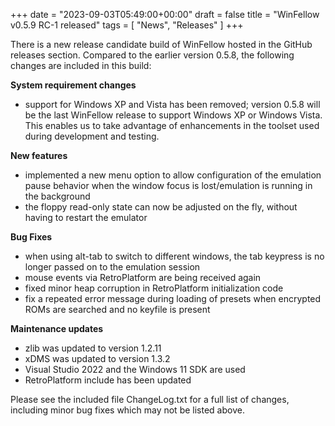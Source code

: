 +++
date = "2023-09-03T05:49:00+00:00"
draft = false
title = "WinFellow v0.5.9 RC-1 released"
tags = [ "News", "Releases" ]
+++

There is a new release candidate build of WinFellow hosted in the GitHub releases section. Compared to the earlier version 0.5.8, the following changes are included in this build:

**System requirement changes**
  - support for Windows XP and Vista has been removed; version 0.5.8 will be the last WinFellow release to support Windows XP or Windows Vista. This enables us to take advantage of enhancements in the toolset used during development and testing.

**New features**
  - implemented a new menu option to allow configuration of the emulation pause behavior when the window focus is lost/emulation is running in the background
  - the floppy read-only state can now be adjusted on the fly, without having to restart the emulator

**Bug Fixes**
  - when using alt-tab to switch to different windows, the tab keypress is no longer passed on to the emulation session
  - mouse events via RetroPlatform are being received again
  - fixed minor heap corruption in RetroPlatform initialization code
  - fix a repeated error message during loading of presets when encrypted ROMs are searched and no keyfile is present

**Maintenance updates**
  - zlib was updated to version 1.2.11
  - xDMS was updated to version 1.3.2
  - Visual Studio 2022 and the Windows 11 SDK are used
  - RetroPlatform include has been updated

Please see the included file ChangeLog.txt for a full list of changes, including minor bug fixes which may not be listed above.
